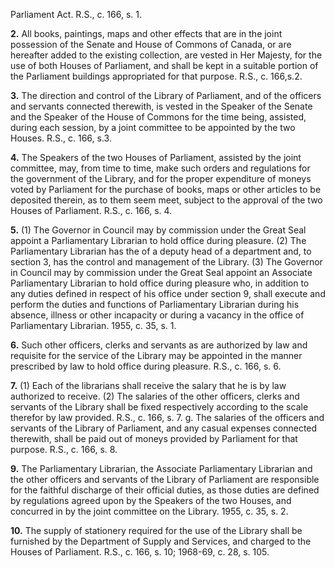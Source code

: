 Parliament Act. R.S., c. 166, s. 1.

**2.** All books, paintings, maps and other
effects that are in the joint possession of the
Senate and House of Commons of Canada,
or are hereafter added to the existing
collection, are vested in Her Majesty, for the
use of both Houses of Parliament, and shall
be kept in a suitable portion of the Parliament
buildings appropriated for that purpose. R.S.,
c. 166,s.2.

**3.** The direction and control of the Library
of Parliament, and of the officers and servants
connected therewith, is vested in the Speaker
of the Senate and the Speaker of the House
of Commons for the time being, assisted,
during each session, by a joint committee to
be appointed by the two Houses. R.S., c. 166,
s.3.

**4.** The Speakers of the two Houses of
Parliament, assisted by the joint committee,
may, from time to time, make such orders
and regulations for the government of the
Library, and for the proper expenditure of
moneys voted by Parliament for the purchase
of books, maps or other articles to be deposited
therein, as to them seem meet, subject to the
approval of the two Houses of Parliament.
R.S., c. 166, s. 4.

**5.** (1) The Governor in Council may by
commission under the Great Seal appoint a
Parliamentary Librarian to hold office during
pleasure.
(2) The Parliamentary Librarian has the
of a deputy head of a department and,
to section 3, has the control and
management of the Library.
(3) The Governor in Council may by
commission under the Great Seal appoint an
Associate Parliamentary Librarian to hold
office during pleasure who, in addition to any
duties defined in respect of his office under
section 9, shall execute and perform the duties
and functions of Parliamentary Librarian
during his absence, illness or other incapacity
or during a vacancy in the office of
Parliamentary Librarian. 1955, c. 35, s. 1.

**6.** Such other officers, clerks and servants
as are authorized by law and requisite for the
service of the Library may be appointed in
the manner prescribed by law to hold office
during pleasure. R.S., c. 166, s. 6.

**7.** (1) Each of the librarians shall receive
the salary that he is by law authorized to
receive.
(2) The salaries of the other officers, clerks
and servants of the Library shall be fixed
respectively according to the scale therefor by
law provided. R.S., c. 166, s. 7.
g. The salaries of the officers and servants
of the Library of Parliament, and any casual
expenses connected therewith, shall be paid
out of moneys provided by Parliament for
that purpose. R.S., c. 166, s. 8.

**9.** The Parliamentary Librarian, the
Associate Parliamentary Librarian and the
other officers and servants of the Library of
Parliament are responsible for the faithful
discharge of their official duties, as those
duties are defined by regulations agreed upon
by the Speakers of the two Houses, and
concurred in by the joint committee on the
Library. 1955, c. 35, s. 2.

**10.** The supply of stationery required for
the use of the Library shall be furnished by
the Department of Supply and Services, and
charged to the Houses of Parliament. R.S., c.
166, s. 10; 1968-69, c. 28, s. 105.
